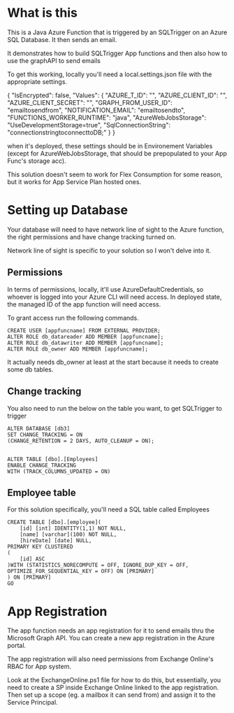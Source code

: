 # What is this

This is a Java Azure Function that is triggered by an SQLTrigger on an Azure SQL Database. It then sends an email.

It demonstrates how to build SQLTrigger App functions and then also how to use the graphAPI to send emails

To get this working, locally you'll need a local.settings.json file with the appropriate settings.

{
  "IsEncrypted": false,
  "Values": {
    "AZURE_T_ID": "",
    "AZURE_CLIENT_ID": "",
    "AZURE_CLIENT_SECRET": "",
    "GRAPH_FROM_USER_ID": "emailtosendfrom",
    "NOTIFICATION_EMAIL": "emailtosendto",
    "FUNCTIONS_WORKER_RUNTIME": "java",
    "AzureWebJobsStorage": "UseDevelopmentStorage=true",
    "SqlConnectionString": "connectionstringtoconnecttoDB;"
  }
}

when it's deployed, these settings should be in Environement Variables (except for AzureWebJobsStorage, that should be prepopulated to your App Func's storage acc).

This solution doesn't seem to work for Flex Consumption for some reason, but it works for App Service Plan hosted ones.



# Setting up Database

Your database will need to have network line of sight to the Azure function, the right permissions and have change tracking turned on.

Network line of sight is specific to your solution so I won't delve into it.


## Permissions
In terms of permissions, locally, it'll use AzureDefaultCredentials, so whoever is logged into your Azure CLI will need access. In deployed state, the managed ID of the app function will need access.

To grant access run the following commands.

```
CREATE USER [appfuncname] FROM EXTERNAL PROVIDER;
ALTER ROLE db_datareader ADD MEMBER [appfuncname];
ALTER ROLE db_datawriter ADD MEMBER [appfuncname];
ALTER ROLE db_owner ADD MEMBER [appfuncname];
```

It actually needs db_owner at least at the start because it needs to create some db tables.

## Change tracking

You also need to run the below on the table you want, to get SQLTrigger to trigger

```
ALTER DATABASE [db3]
SET CHANGE_TRACKING = ON
(CHANGE_RETENTION = 2 DAYS, AUTO_CLEANUP = ON);


ALTER TABLE [dbo].[Employees]  
ENABLE CHANGE_TRACKING  
WITH (TRACK_COLUMNS_UPDATED = ON) 
```

## Employee table

For this solution specifically, you'll need a SQL table called Employees

```
CREATE TABLE [dbo].[employee](
	[id] [int] IDENTITY(1,1) NOT NULL,
	[name] [varchar](100) NOT NULL,
	[hireDate] [date] NULL,
PRIMARY KEY CLUSTERED 
(
	[id] ASC
)WITH (STATISTICS_NORECOMPUTE = OFF, IGNORE_DUP_KEY = OFF, OPTIMIZE_FOR_SEQUENTIAL_KEY = OFF) ON [PRIMARY]
) ON [PRIMARY]
GO
```


# App Registration

The app function needs an app registration for it to send emails thru the Microsoft Graph API. You can create a new app registration in the Azure portal.

The app registration will also need permissions from Exchange Online's RBAC for App system.

Look at the ExchangeOnline.ps1 file for how to do this, but essentially, you need to create a SP inside Exchange Online linked to the app registration. Then set up a scope (eg. a mailbox it can send from) and assign it to the Service Principal.

